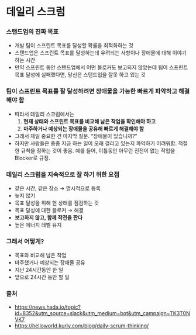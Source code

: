 # 데일리 스크럼

### 스탠드업의 진짜 목표

- 개발 팀이 스프린트 목표를 달성할 확률을 최적화하는 것
- 스탠드업은 스프린트 목표를 달성하는데 우려되는 사항이나 장애물에 대해 이야기하는 시간
- 만약 스프린트 동안 스탠드업에서 어떤 블로커도 보고되지 않았는데 팀이 스프린트 목표 달성에 실패했다면, 당신은 스탠드업을 잘못 하고 있는 것

### 팀이 스프린트 목표를 잘 달성하려면 장애물을 가능한 빠르게 파악하고 해결해야 함

- 따라서 데일리 스크럼에서는
  1.  **현재 상태와 스프린트 목표를 비교해 남은 작업을 확인해야 하고**
  2.  **마주하거나 예상되는 장애물을 공유해 빠르게 해결해야 함**
- 그래서 제일 중요한 건 마지막 질문. “장애물이 있습니까?”
- 하지만 사람들은 종종 지금 하는 일이 오래 걸리고 있는지 파악하기 어려워함. 적절한 규칙을 정하는 것이 좋음. 예를 들어, 이틀동안 아무런 진전이 없는 작업을 Blocker로 규정.

### 데일리 스크럼을 지속적으로 잘 하기 위한 요점

- 같은 시간, 같은 장소 → 명시적으로 등록
- 늦지 않기
- 목표 달성을 위해 현 상태를 점검하는 것
- 목표 달성에 대한 블로커 → 해결
- **보고하지 않고, 함께 작전을 짠다**
- 높은 에너지 레벨 유지

### 그래서 어떻게?

- 목표와 비교해 남은 작업
- 마주했거나 예상되는 장애물 공유
- 지난 24시간동안 한 일
- 앞으로 24시간 동안 할 일

### 출처

- https://news.hada.io/topic?id=8352&utm_source=slack&utm_medium=bot&utm_campaign=TK3T0NVK7
- https://helloworld.kurly.com/blog/daily-scrum-thinking/
